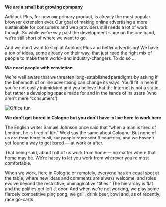 **We are a small but growing company**

Adblock Plus, for now our primary product, is already the most popular browser extension ever. Our goal of making online advertising a more sustainable for consumers and web providers still needs a lot of work though. So while we’re way past the development stage on the one hand, we’re still short of where we want to go.

And we don’t want to stop at Adblock Plus and better advertising! We have a ton of ideas, some already on their way, that just need the right mix of people to make them world- and industry-changers. To do so …

**We need people with conviction**

We’re well aware that we threaten long-established paradigms by asking if the behemoth of online advertising can change its ways. You’ll fit in here if you’re not easily intimidated and you believe that the Internet is not a static, but rather a developing space made for and in the hands of its users (who aren’t mere “consumers”).

![Office fun](/images/office-fun.png)

**We don’t get bored in Cologne but you don’t have to live here to work here**

The English writer Samuel Johnson once said that “when a man is tired of London, he is tired of life.” We’d say the same about Cologne. But none of us are from here: in all, our <? include size-of-team ?> people represent 8 countries, and we haven’t yet found a way to get bored — at work or after.

That being said, about half of us work from home — no matter where that home may be. We’re happy to let you work from wherever you’re most comfortable.

When we work, here in Cologne or remotely, everyone has an equal spot at the table, where new ideas and comments are always welcome, and roles evolve beyond the restrictive, unimaginative “titles.” The hierarchy is flat and the politics get left at door. And when we’re not working, we play some fiercely competitive ping pong, we grill, drink beer, bowl and, as of recently, race go-carts.
